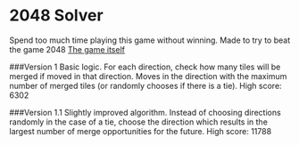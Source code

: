 # 2048 Solver

Spend too much time playing this game without winning. Made to try to beat the game 2048
[The game itself](http://gabrielecirulli.github.io/2048/)

###Version 1
Basic logic. For each direction, check how many tiles will be merged if moved in that direction. Moves in the direction with the maximum number of merged tiles (or randomly chooses if there is a tie).
High score: 6302

###Version 1.1
Slightly improved algorithm. Instead of choosing directions randomly in the case of a tie, choose the direction which results in the largest number of merge opportunities for the future.
High score: 11788

